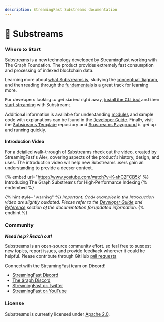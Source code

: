 ```yaml
---
description: StreamingFast Substreams documentation
---
```


# 🔀 Substreams

### Where to Start

Substreams is a new technology developed by StreamingFast working with The Graph Foundation. The product provides extremely fast consumption and processing of indexed blockchain data.

Learning more about [what Substreams is](concepts/definition.md), studying the [conceptual diagram](concept-and-fundamentals/visual-diagram.md), and then reading through the [fundamentals](concept-and-fundamentals/fundamentals.md) is a great track for learning more.

For developers looking to get started right away, [install the CLI tool](getting-started/installing-the-cli.md) and then [start streaming](getting-started/your-first-stream.md) with Substreams.

Additional information is available for understanding [modules](concepts/modules.md) and sample code with explanations can be found in the [Developer Guide](developer-guide/overview.md). Finally, visit the [Substreams Template](https://github.com/streamingfast/substreams-template) repository and [Substreams Playground](https://github.com/streamingfast/substreams-playground) to get up and running quickly.

#### Introduction Video

For a detailed walk-through of Substreams check out the video, created by StreamingFast's Alex, covering aspects of the product's history, design, and uses. The introduction video will help new Substreams users gain an understanding to provide a deeper context.

{% embed url="https://www.youtube.com/watch?v=K-nhC2FCB5k" %}
Introducing The Graph Substreams for High-Performance Indexing
{% endembed %}

{% hint style="warning" %}
_Important: Code examples in the Introduction video are slightly outdated. Please refer to the_ [_Developer Guide_](broken-reference) _and_ [_Reference_](broken-reference) _section of the documentation for updated information_.
{% endhint %}

### Community

_**Need help? Reach out!**_

Substreams is an open-source community effort, so feel free to suggest new topics, report issues, and provide feedback wherever it could be helpful. Please contribute through GitHub [pull requests](https://docs.github.com/en/pull-requests/collaborating-with-pull-requests/proposing-changes-to-your-work-with-pull-requests/about-pull-requests).

Connect with the StreamingFast team on Discord!

* [StreamingFast Discord](https://discord.gg/jZwqxJAvRs)
* [The Graph Discord](https://discord.gg/vtvv7FP)
* [StreamingFast on Twitter](https://twitter.com/streamingfastio)
* [StreamingFast on YouTube](https://www.youtube.com/c/streamingfast)

### License

Substreams is currently licensed under [Apache 2.0](../LICENSE/).

